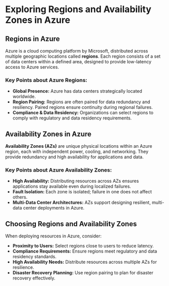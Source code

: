 # Exploring Regions and Availability Zones in Azure

## Regions in Azure
Azure is a cloud computing platform by Microsoft, distributed across multiple geographic locations called **regions**. Each region consists of a set of data centers within a defined area, designed to provide low-latency access to Azure services.

### Key Points about Azure Regions:
- **Global Presence:** Azure has data centers strategically located worldwide.  
- **Region Pairing:** Regions are often paired for data redundancy and resiliency. Paired regions ensure continuity during regional failures.  
- **Compliance & Data Residency:** Organizations can select regions to comply with regulatory and data residency requirements.

## Availability Zones in Azure
**Availability Zones (AZs)** are unique physical locations within an Azure region, each with independent power, cooling, and networking. They provide redundancy and high availability for applications and data.

### Key Points about Azure Availability Zones:
- **High Availability:** Distributing resources across AZs ensures applications stay available even during localized failures.  
- **Fault Isolation:** Each zone is isolated; failure in one does not affect others.  
- **Multi-Data Center Architectures:** AZs support designing resilient, multi-data center deployments in Azure.

## Choosing Regions and Availability Zones
When deploying resources in Azure, consider:  
- **Proximity to Users:** Select regions close to users to reduce latency.  
- **Compliance Requirements:** Ensure regions meet regulatory and data residency standards.  
- **High Availability Needs:** Distribute resources across multiple AZs for resilience.  
- **Disaster Recovery Planning:** Use region pairing to plan for disaster recovery effectively.

